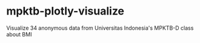 # mpktb-plotly-visualize
Visualize 34 anonymous data from Universitas Indonesia's MPKTB-D class about BMI
